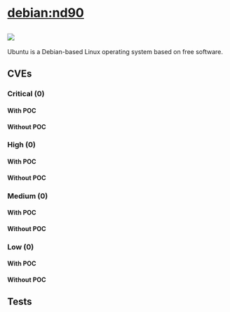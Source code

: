 # [debian:nd90](https://hub.docker.com/_/debian?tab=tags)
![](https://img.shields.io/static/v1?label=tag&message=nd90&color=blue)
---
<p>
Ubuntu is a Debian-based Linux operating system based on free software.
</p>

## CVEs
### Critical (0)
#### With POC

#### Without POC


### High (0)
#### With POC

#### Without POC


### Medium (0)
#### With POC

#### Without POC


### Low (0)
#### With POC

#### Without POC


## Tests
